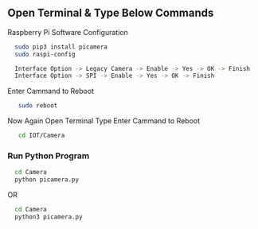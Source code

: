 ## Open Terminal & Type Below Commands

Raspberry Pi Software Configuration
```bash
  sudo pip3 install picamera
  sudo raspi-config
```
```bash
  Interface Option -> Legacy Camera -> Enable -> Yes -> OK -> Finish
  Interface Option -> SPI -> Enable -> Yes -> OK -> Finish
```
Enter Cammand to Reboot
```bash
   sudo reboot
```
Now Again Open Terminal Type 
Enter Cammand to Reboot
```bash
   cd IOT/Camera
```

### Run Python Program
```bash
  cd Camera 
  python picamera.py
```
OR
```bash
  cd Camera
  python3 picamera.py
```

